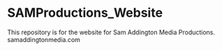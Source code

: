 # SAMProductions_Website
 
 This repository is for the website for Sam Addington Media Productions.
 samaddingtonmedia.com
